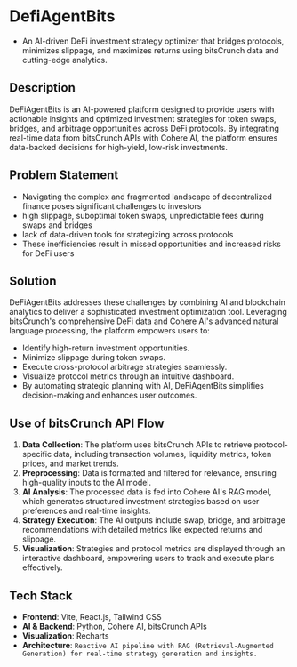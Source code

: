 # DefiAgentBits
- An AI-driven DeFi investment strategy optimizer that bridges protocols, minimizes slippage, and maximizes returns using bitsCrunch data and cutting-edge analytics.

## Description 

DeFiAgentBits is an AI-powered platform designed to provide users with actionable insights and optimized investment strategies for token swaps, bridges, and arbitrage opportunities across DeFi protocols. By integrating real-time data from bitsCrunch APIs with Cohere AI, the platform ensures data-backed decisions for high-yield, low-risk investments.

## Problem Statement

- Navigating the complex and fragmented landscape of decentralized finance poses significant challenges to investors
- high slippage, suboptimal token swaps, unpredictable fees during swaps and bridges
- lack of data-driven tools for strategizing across protocols
- These inefficiencies result in missed opportunities and increased risks for DeFi users

## Solution

DeFiAgentBits addresses these challenges by combining AI and blockchain analytics to deliver a sophisticated investment optimization tool. Leveraging bitsCrunch's comprehensive DeFi data and Cohere AI's advanced natural language processing, the platform empowers users to:

- Identify high-return investment opportunities.
- Minimize slippage during token swaps.
- Execute cross-protocol arbitrage strategies seamlessly.
- Visualize protocol metrics through an intuitive dashboard.
- By automating strategic planning with AI, DeFiAgentBits simplifies decision-making and enhances user outcomes.

## Use of bitsCrunch API Flow
1. **Data Collection**: The platform uses bitsCrunch APIs to retrieve protocol-specific data, including transaction volumes, liquidity metrics, token prices, and market trends.
2. **Preprocessing**: Data is formatted and filtered for relevance, ensuring high-quality inputs to the AI model.
3. **AI Analysis**: The processed data is fed into Cohere AI's RAG model, which generates structured investment strategies based on user preferences and real-time insights.
4. **Strategy Execution**: The AI outputs include swap, bridge, and arbitrage recommendations with detailed metrics like expected returns and slippage.
5. **Visualization**: Strategies and protocol metrics are displayed through an interactive dashboard, empowering users to track and execute plans effectively.

## Tech Stack
- **Frontend**: Vite, React.js, Tailwind CSS
- **AI & Backend**: Python, Cohere AI, bitsCrunch APIs
- **Visualization**: Recharts
- **Architecture**: `Reactive AI pipeline with RAG (Retrieval-Augmented Generation) for real-time strategy generation and insights.`


